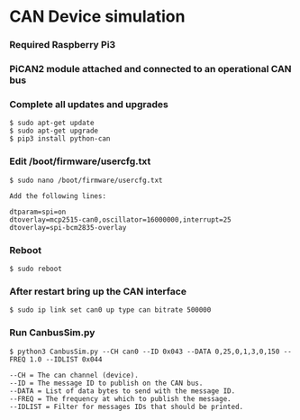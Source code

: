 # CAN Device simulation

### Required Raspberry Pi3 
### PiCAN2 module attached and connected to an operational CAN bus

### Complete all updates and upgrades

    $ sudo apt-get update
    $ sudo apt-get upgrade
    $ pip3 install python-can


### Edit /boot/firmware/usercfg.txt 
   
    $ sudo nano /boot/firmware/usercfg.txt

    Add the following lines:

    dtparam=spi=on
    dtoverlay=mcp2515-can0,oscillator=16000000,interrupt=25
    dtoverlay=spi-bcm2835-overlay  

### Reboot

    $ sudo reboot

### After restart bring up the CAN interface

    $ sudo ip link set can0 up type can bitrate 500000  

### Run CanbusSim.py   

    $ python3 CanbusSim.py --CH can0 --ID 0x043 --DATA 0,25,0,1,3,0,150 --FREQ 1.0 --IDLIST 0x044

    --CH = The can channel (device).
    --ID = The message ID to publish on the CAN bus.
    --DATA = List of data bytes to send with the message ID.
    --FREQ = The frequency at which to publish the message.
    --IDLIST = Filter for messages IDs that should be printed.

